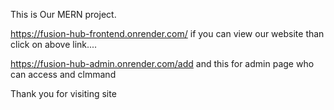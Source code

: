 This is Our MERN project.

https://fusion-hub-frontend.onrender.com/
if you can view our website than click on above link....

https://fusion-hub-admin.onrender.com/add
and this for admin page who can access and clmmand

Thank you for visiting site
